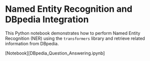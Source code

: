 # Named Entity Recognition and DBpedia Integration
This Python notebook demonstrates how to perform Named Entity Recognition (NER) using the `transformers` library and retrieve related information from DBpedia.

[Notebook][DBpedia_Question_Answering.ipynb]
